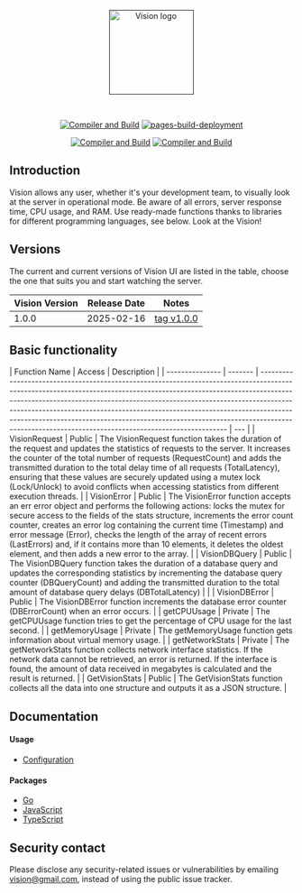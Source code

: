<p align="center">
  <a href="" target="_blank" rel="noopener noreferrer">
    <img width="150" src="https://github.com/noneandundefined/vision-ui/blob/main/public/logo-vision-none.png" alt="Vision logo">
  </a>
</p>
</br>
<p align="center">
  <a href="https://github.com/Artymiik/vision/actions/workflows/compiler-client.yml"><img src="https://github.com/Artymiik/vision/actions/workflows/compiler-client.yml/badge.svg" alt="Compiler and Build"></a>
  <a href="https://github.com/noneandundefined/vision-ui/actions/workflows/pages/pages-build-deployment"><img src="https://github.com/noneandundefined/vision-ui/actions/workflows/pages/pages-build-deployment/badge.svg" alt="pages-build-deployment"></a>
</p>
<p align="center">
  <a href="https://www.npmjs.com/package/@artemiik/vision-ui"><img src="https://img.shields.io/npm/v/%40artemiik%2Fvision-ui" alt="Compiler and Build"></a>
  <a href="https://www.npmjs.com/package/@artemiik/vision-ui"><img src="https://img.shields.io/npm/dm/%40artemiik%2Fvision-ui" alt="Compiler and Build"></a>
</p>

## Introduction

Vision allows any user, whether it's your development team, to visually look at the server in operational mode. Be aware of all errors, server response time, CPU usage, and RAM. Use ready-made functions thanks to libraries for different programming languages, see below. Look at the Vision!

## Versions

The current and current versions of Vision UI are listed in the table, choose the one that suits you and start watching the server.

| Vision Version | Release Date | Notes                                                           |
| -------------- | ------------ | --------------------------------------------------------------- |
| 1.0.0          | 2025-02-16   | [tag v1.0.0](https://github.com/Artymiik/vision-ui/tree/v1.0.0) |

## Basic functionality

| Function Name   | Access  | Description                                                                                                                                                                                                                                                                                                                                                                                                                                                                 |
| --------------- | ------- | --------------------------------------------------------------------------------------------------------------------------------------------------------------------------------------------------------------------------------------------------------------------------------------------------------------------------------------------------------------------------------------------------------------------------------------------------------------------------- | --- |
| VisionRequest   | Public  | The VisionRequest function takes the duration of the request and updates the statistics of requests to the server. It increases the counter of the total number of requests (RequestCount) and adds the transmitted duration to the total delay time of all requests (TotalLatency), ensuring that these values are securely updated using a mutex lock (Lock/Unlock) to avoid conflicts when accessing statistics from different execution threads.                        |
| VisionError     | Public  | The VisionError function accepts an err error object and performs the following actions: locks the mutex for secure access to the fields of the stats structure, increments the error count counter, creates an error log containing the current time (Timestamp) and error message (Error), checks the length of the array of recent errors (LastErrors) and, if it contains more than 10 elements, it deletes the oldest element, and then adds a new error to the array. |
| VisionDBQuery   | Public  | The VisionDBQuery function takes the duration of a database query and updates the corresponding statistics by incrementing the database query counter (DBQueryCount) and adding the transmitted duration to the total amount of database query delays (DBTotalLatency)                                                                                                                                                                                                      |     |
| VisionDBError   | Public  | The VisionDBError function increments the database error counter (DBErrorCount) when an error occurs.                                                                                                                                                                                                                                                                                                                                                                       |
| getCPUUsage     | Private | The getCPUUsage function tries to get the percentage of CPU usage for the last second.                                                                                                                                                                                                                                                                                                                                                                                      |
| getMemoryUsage  | Private | The getMemoryUsage function gets information about virtual memory usage.                                                                                                                                                                                                                                                                                                                                                                                                    |
| getNetworkStats | Private | The getNetworkStats function collects network interface statistics. If the network data cannot be retrieved, an error is returned. If the interface is found, the amount of data received in megabytes is calculated and the result is returned.                                                                                                                                                                                                                            |
| GetVisionStats  | Public  | The GetVisionStats function collects all the data into one structure and outputs it as a JSON structure.                                                                                                                                                                                                                                                                                                                                                                    |

## Documentation

#### Usage

- [Configuration](https://github.com/noneandundefined/vision-ui/tree/main/docs)

#### Packages

- [Go](https://github.com/noneandundefined/vision-go)
- [JavaScript](https://github.com/noneandundefined/vision-npm)
- [TypeScript](https://github.com/noneandundefined/vision-npm)

## Security contact

Please disclose any security-related issues or vulnerabilities by emailing [vision@gmail.com](mailto:vision@gmail.com), instead of using the public issue tracker.
